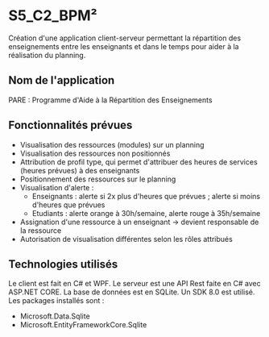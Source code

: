 # S5_C2_BPM²
Création d'une application client-serveur permettant la répartition des enseignements entre les enseignants et dans le temps pour aider à la réalisation du planning.

## Nom de l'application 
PARE : Programme d'Aide à la Répartition des Enseignements

## Fonctionnalités prévues
- Visualisation des ressources (modules) sur un planning 
- Visualisation des ressources non positionnés 
- Attribution de profil type, qui permet d'attribuer des heures de services (heures prévues) à des enseignants
- Positionnement des ressources sur le planning 
- Visualisation d'alerte : 
  - Enseignants : alerte si 2x plus d'heures que prévues ; alerte si moins d'heures que prévues
  - Etudiants : alerte orange à 30h/semaine, alerte rouge à 35h/semaine
- Assignation d'une ressource à un enseignant -> devient responsable de la ressource
- Autorisation de visualisation différentes selon les rôles attribués

## Technologies utilisés
Le client est fait en C# et WPF. 
Le serveur est une API Rest faite en C# avec ASP.NET CORE.
La base de données est en SQLite.
Un SDK 8.0 est utilisé.
Les packages installés sont :
- Microsoft.Data.Sqlite
- Microsoft.EntityFrameworkCore.Sqlite